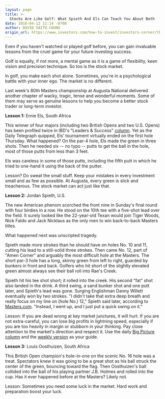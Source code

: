```yaml
---
layout: page
title: >-
  Stocks Are Like Golf: What Spieth And Els Can Teach You About Both
date: 2016-04-12 11:14 -0700
author: DAVID SAITO-CHUNG
origin_url: https://www.investors.com/how-to-invest/investors-corner/the-stock-market-is-like-golf-what-spieth-and-els-can-teach-you-about-both
---
```





Even if you haven't watched or played golf before, you can gain invaluable lessons from the cruel game for your future investing success.


Golf is equally, if not more, a mental game as it is a game of flexibility, keen vision and precision technique. So too is the stock market.


In golf, you make each shot alone. Sometimes, you're in a psychological battle with your inner ego. The market is no different.


Last week's 80th Masters championship at Augusta National delivered another chapter of wacky, tragic, tense and wonderful moments. Some of them may serve as genuine lessons to help you become a better stock trader or long-term investor.


**Lesson 1:** Ernie Els, South Africa


This winner of four majors (including two British Opens and two U.S. Opens) has been profiled twice in IBD's "Leaders & Success" [column](https://www.investors.com/news/management/leaders-and-success/golfer-ernie-els-seeks-a-second-british-title/). Yet as the Daily Telegraph quipped, Els' tournament virtually ended on the first hole Thursday. What happened? On the par-4 hole, Els made the green in three shots. Then he needed six -- no typo -- putts to get the ball in the hole, most of those putts from less than 3 feet.


Els was careless in some of those putts, including the fifth putt in which he tried to one-hand it using the back of the putter.


Lesson? Do sweat the small stuff. Keep your mistakes in every investment small and as few as possible. At Augusta, every green is slick and treacherous. The stock market can act just like that.


**Lesson 2:** Jordan Spieth, U.S.


The new American phenom scorched the front nine in Sunday's final round with four birdies in a row. He stood on the 10th tee with a five-shot lead over the field. It surely looked like the 22-year-old Texan would join Tiger Woods, Nick Faldo and Jack Nicklaus as the only men to win back-to-back Masters titles.


What happened next was unscripted tragedy.


Spieth made more strokes than he should have on holes No. 10 and 11, cutting his lead to a still-solid three strokes. Then came No. 12, part of "Amen Corner" and arguably the most difficult hole at the Masters. The short par-3 hole has a long, skinny green from left to right, guarded by bunkers in front and back. Golfers who hit short of the slightly elevated green almost always see their ball roll into Rae's Creek.


Spieth hit his tee shot short; it rolled into the creek. His second "fat" shot also landed in the drink. A third swing, a sand bunker shot and one putt later, and Spieth's lead was gone. Surging Englishman Danny Willett eventually won by two strokes. "I didn't take that extra deep breath and really focus on my line on (hole No.) 12," Spieth said later, according to [Masters.com](http://www.masters.com/en_US/news/articles/2016-04-10/after_leading_from_the_start_spieth_stumbles.html). "Instead, I went up, and I just put a quick swing on it."


Lesson: If you are dead wrong at key market junctures, it will hurt. If you are not extra-careful, you can lose big profits in lightning speed, especially if you are too heavily in margin or stubborn in your thinking. Pay close attention to the market's direction and respect it. Use the daily [Big Picture column](https://www.investors.com/category/market-trend/the-big-picture/) and the [weekly version](http://leaderboard.investors.com/thebigpicture/default.aspx) as your guide.


**Lesson 3:** Louis Oosthuizen, South Africa


This British Open champion's hole-in-one on the scenic No. 16 hole was a treat. Spectators knew it was going to be a great shot as his ball struck the center of the green, bouncing toward the flag. Then Oosthuizen's ball collided into the ball of his playing partner J.B. Holmes and rolled into the cup. Has it ever happened before at the Masters? Likely not.


Lesson: Sometimes you need some luck in the market. Hard work and preparation boost your luck.




